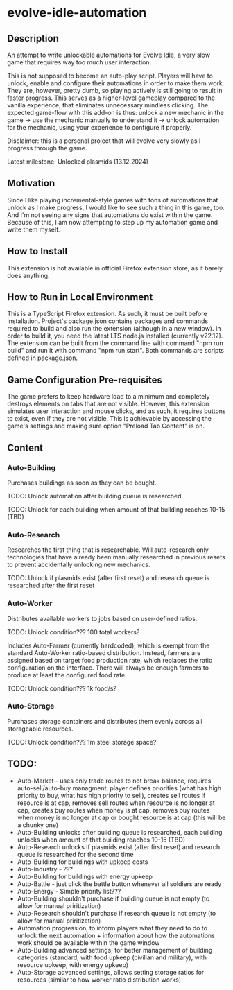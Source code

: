 # evolve-idle-automation
## Description
An attempt to write unlockable automations for Evolve Idle, a very slow game that requires way too much user interaction.

This is not supposed to become an auto-play script. Players will have to unlock, enable and configure their automations in order to make them work. They are, however, pretty dumb, so playing actively is still going to result in faster progress. This serves as a higher-level gameplay compared to the vanilla experience, that eliminates unnecessary mindless clicking. The expected game-flow with this add-on is thus: unlock a new mechanic in the game -> use the mechanic manually to understand it -> unlock automation for the mechanic, using your experience to configure it properly.

Disclaimer: this is a personal project that will evolve very slowly as I progress through the game. 

Latest milestone: Unlocked plasmids (13.12.2024)

## Motivation
Since I like playing incremental-style games with tons of automations that unlock as I make progress, I would like to see such a thing in this game, too. And I'm not seeing any signs that automations do exist within the game. Because of this, I am now attempting to step up my automation game and write them myself.

## How to Install
This extension is not available in official Firefox extension store, as it barely does anything.

## How to Run in Local Environment
This is a TypeScript Firefox extension. As such, it must be built before installation.
Project's package.json contains packages and commands required to build and also run the extension (although in a new window). In order to build it, you need the latest LTS node.js installed (currently v22.12).
The extension can be built from the command line with command "npm run build" and run it with command "npm run start". Both commands are scripts defined in package.json.

## Game Configuration Pre-requisites
The game prefers to keep hardware load to a minimum and completely destroys elements on tabs that are not visible. However, this extension simulates user interaction and mouse clicks, and as such, it requires buttons to exist, even if they are not visible. This is achievable by accessing the game's settings and making sure option "Preload Tab Content" is on.

## Content
### Auto-Building
Purchases buildings as soon as they can be bought.

TODO: Unlock automation after building queue is researched

TODO: Unlock for each building when amount of that building reaches 10-15 (TBD)

### Auto-Research
Researches the first thing that is researchable. Will auto-research only technologies that have already been manually researched in previous resets to prevent accidentally unlocking new mechanics.

TODO: Unlock if plasmids exist (after first reset) and research queue is researched after the first reset

### Auto-Worker
Distributes available workers to jobs based on user-defined ratios.

TODO: Unlock condition??? 100 total workers?

Includes Auto-Farmer (currently hardcoded), which is exempt from the standard Auto-Worker ratio-based distribution. Instead, farmers are assigned based on target food production rate, which replaces the ratio configuration on the interface. There will always be enough farmers to produce at least the configured food rate.

TODO: Unlock condition??? 1k food/s?

### Auto-Storage
Purchases storage containers and distributes them evenly across all storageable resources.

TODO: Unlock condition??? 1m steel storage space?

## TODO:
- Auto-Market - uses only trade routes to not break balance, requires auto-sell/auto-buy managment, player defines priorities (what has high priority to buy, what has high priority to sell), creates sell routes if resource is at cap, removes sell routes when resource is no longer at cap, creates buy routes when money is at cap, removes buy routes when money is no longer at cap or bought resource is at cap (this will be a chunky one)
- Auto-Building unlocks after building queue is researched, each building unlocks when amount of that building reaches 10-15 (TBD)
- Auto-Research unlocks if plasmids exist (after first reset) and research queue is researched for the second time
- Auto-Building for buildings with upkeep costs
- Auto-Industry - ???
- Auto-Building for buildings with energy upkeep
- Auto-Battle - just click the battle button whenever all soldiers are ready
- Auto-Energy - Simple priority list???
- Auto-Building shouldn't purchase if building queue is not empty (to allow for manual priritization)
- Auto-Research shouldn't purchase if research queue is not empty (to allow for manual priritization)
- Automation progression, to inform players what they need to do to unlock the next automation + information about how the automations work should be available within the game window
- Auto-Building advanced settings, for better management of building categories (standard, with food upkeep (civilian and military), with resource upkeep, with energy upkeep)
- Auto-Storage advanced settings, allows setting storage ratios for resources (similar to how worker ratio distribution works)